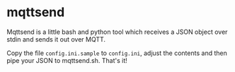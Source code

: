 # mqttsend

Mqttsend is a little bash and python tool which receives a JSON object over stdin and sends it out over MQTT.

Copy the file `config.ini.sample` to `config.ini`, adjust the contents and then pipe your JSON to mqttsend.sh. That's it!
